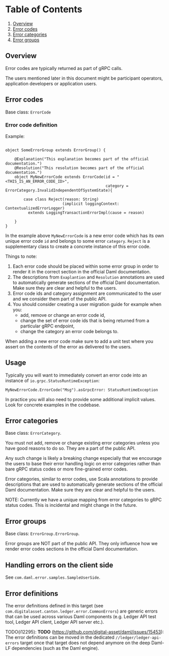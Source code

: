 # Table of Contents

1. [Overview](#overview)
1. [Error codes](#error-codes)
1. [Error categories](#error-categories)
1. [Error groups](#error-groups)

## Overview

Error codes are typically returned as part of gRPC calls.

The users mentioned later in this document might be participant operators, application developers or application users.

## Error codes

Base class: `ErrorCode`

### Error code definition

Example:
```

object SomeErrorGroup extends ErrorGroup() {

    @Explanation("This explanation becomes part of the official documentation.")
    @Resolution("This resolution becomes part of the official documentation.")
    object MyNewErrorCode extends ErrorCode(id = "<THIS_IS_AN_ERROR_CODE_ID>",
                                            category = ErrorCategory.InvalidIndependentOfSystemState){

        case class Reject(reason: String)
                         (implicit loggingContext: ContextualizedErrorLogger)
          extends LoggingTransactionErrorImpl(cause = reason)

    }
}

```
In the example above `MyNewErrorCode` is a new error code which has its own unique error code `id`
and belongs to some error `category`.
`Reject` is a supplementary class to create a concrete instance of this error code.

Things to note:
1. Each error code should be placed within some error group in order to render it in the correct section in the
   official Daml documentation.
1. The descriptions from `Exaplantion` and `Resolution` annotations are used to automatically generate sections
   of the official Daml documentation. Make sure they are clear and helpful to the users.
1. Error code ids and category assignment are communicated to the user and we consider them part of the public API.
1. You should consider creating a user migration guide for example when you:
    - add, remove or change an error code id,
    - change the set of error code ids that is being returned from a particular gRPC endpoint,
    - change the category an error code belongs to.

When adding a new error code make sure to add a unit test where you assert on the contents of the error as delivered to the users.


## Usage

Typically you will want to immediately convert an error code into an instance of `io.grpc.StatusRuntimeException`:

```
MyNewErrorCode.ErrorCode("Msg").asGrpcError: StatusRuntimeException
```

In practice you will also need to provide some additional implicit values. Look for concrete examples in the codebase.



## Error categories

Base class: `ErrorCategory`.

You must not add, remove or change existing error categories unless you have good reasons to do so.
They are a part of the public API.

Any such change is likely a breaking change especially that we encourage the users
to base their error handling logic on error categories rather than bare gRPC status codes or more fine-grained
error codes.

Error categories, similar to error codes, use Scala annotations to provide descriptions that are used to automatically
generate sections of the official Daml documentation. Make sure they are clear and helpful to the users.

NOTE: Currently we have a unique mapping from error categories to gRPC status codes.
This is incidental and might change in the future.

## Error groups

Base class: `ErrorGroup.ErrorGroup`.

Error groups are NOT part of the public API.
They only influence how we render error codes sections in the official Daml documentation.


## Handling errors on the client side

See `com.daml.error.samples.SampleUserSide`.

## Error definitions

The error definitions defined in this target (see `com.digitalasset.canton.ledger.error.CommonErrors`)
are generic errors that can be used across various Daml components (e.g. Ledger API test tool, Ledger API client, Ledger API server etc.).

TODO(i12295): **TODO** (https://github.com/digital-asset/daml/issues/15453): The error definitions can be moved in the dedicated `//ledger/ledger-api-errors` target once
that target does not depend anymore on the deep Daml-LF dependencies (such as the Daml engine).
